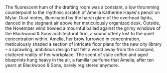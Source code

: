 The fluorescent hum of the drafting room was a constant, a low thrumming counterpoint to the rhythmic scratch of Amelia Katherine Hayes's pencil on Mylar.  Dust motes, illuminated by the harsh glare of the overhead lights, danced in the stagnant air above her meticulously organized desk.  Outside, the November wind howled a mournful ballad against the grimy windows of the Blackwood & Sons architectural firm, a sound utterly lost to the quiet concentration within. Amelia, her brow furrowed in concentration, meticulously shaded a section of intricate floor plans for the new city library – a sprawling, ambitious design that felt a world away from the cramped, cluttered reality of her workplace.  The scent of stale coffee and aged blueprints hung heavy in the air, a familiar perfume that Amelia, after ten years at Blackwood & Sons, barely registered anymore.
